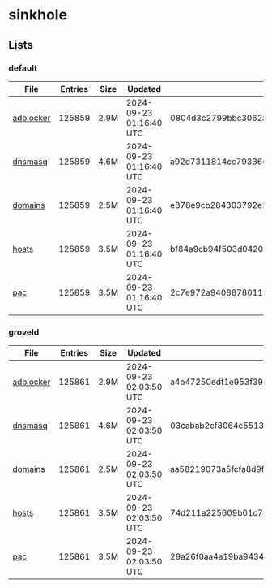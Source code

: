# sinkhole

## Lists

### default

|File|Entries|Size|Updated|Hash|
|-|-|-|-|-|
|[adblocker](https://raw.githubusercontent.com/groveld/sinkhole/lists/default/adblocker.txt)|125859|2.9M|2024-09-23 01:16:40 UTC|0804d3c2799bbc3062aaafcafb396543d92f0e47e036c14026421cf7b86d226a|
|[dnsmasq](https://raw.githubusercontent.com/groveld/sinkhole/lists/default/dnsmasq.txt)|125859|4.6M|2024-09-23 01:16:40 UTC|a92d7311814cc793366feed7155e83fb0f0f050b743055e05e52451b86b94380|
|[domains](https://raw.githubusercontent.com/groveld/sinkhole/lists/default/domains.txt)|125859|2.5M|2024-09-23 01:16:40 UTC|e878e9cb284303792e191732fc08a0db6cfbfd8cd63904d3ca7f47dc5700f38e|
|[hosts](https://raw.githubusercontent.com/groveld/sinkhole/lists/default/hosts.txt)|125859|3.5M|2024-09-23 01:16:40 UTC|bf84a9cb94f503d0420df06e1d197e3c7c839802381953adac365c8444186d66|
|[pac](https://raw.githubusercontent.com/groveld/sinkhole/lists/default/pac.txt)|125859|3.5M|2024-09-23 01:16:40 UTC|2c7e972a940887801172b1b89df7cf17a69a57e0804f14e6a113356f854c618b|

### groveld

|File|Entries|Size|Updated|Hash|
|-|-|-|-|-|
|[adblocker](https://raw.githubusercontent.com/groveld/sinkhole/lists/groveld/adblocker.txt)|125861|2.9M|2024-09-23 02:03:50 UTC|a4b47250edf1e953f39a7106f0b9bc5dc61cec4b9748fc87c32be4f4a799a3ee|
|[dnsmasq](https://raw.githubusercontent.com/groveld/sinkhole/lists/groveld/dnsmasq.txt)|125861|4.6M|2024-09-23 02:03:50 UTC|03cabab2cf8064c5513a1816349e483edefb31413243242688e08146b8588f06|
|[domains](https://raw.githubusercontent.com/groveld/sinkhole/lists/groveld/domains.txt)|125861|2.5M|2024-09-23 02:03:50 UTC|aa58219073a5fcfa8d9fb55f35625dcdf8178ef5eddcb5ced545ee0e02173feb|
|[hosts](https://raw.githubusercontent.com/groveld/sinkhole/lists/groveld/hosts.txt)|125861|3.5M|2024-09-23 02:03:50 UTC|74d211a225609b01c749421e4536ac5047bb63cef1daa242b493ffffe2421d9f|
|[pac](https://raw.githubusercontent.com/groveld/sinkhole/lists/groveld/pac.txt)|125861|3.5M|2024-09-23 02:03:50 UTC|29a26f0aa4a19ba9434396af399df246888a2f0a46bbd045ed75b7ae73c970f6|
